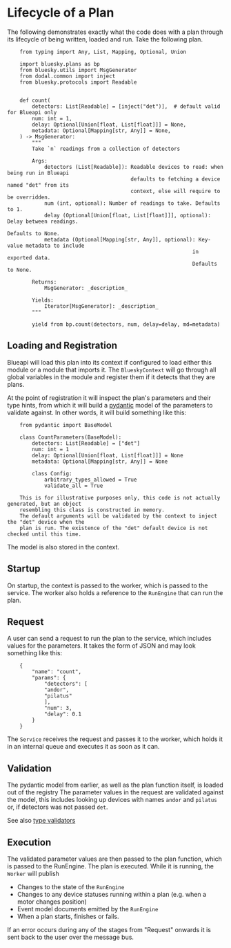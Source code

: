 # Lifecycle of a Plan

The following demonstrates exactly what the code does with a plan through its lifecycle 
of being written, loaded and run. Take the following plan.
```
    from typing import Any, List, Mapping, Optional, Union
    
    import bluesky.plans as bp
    from bluesky.utils import MsgGenerator
    from dodal.common import inject
    from bluesky.protocols import Readable
    
    
    def count(
        detectors: List[Readable] = [inject("det")],  # default valid for Blueapi only
        num: int = 1,
        delay: Optional[Union[float, List[float]]] = None,
        metadata: Optional[Mapping[str, Any]] = None,
    ) -> MsgGenerator:
        """
        Take `n` readings from a collection of detectors
    
        Args:
            detectors (List[Readable]): Readable devices to read: when being run in Blueapi
                                        defaults to fetching a device named "det" from its
                                        context, else will require to be overridden.
            num (int, optional): Number of readings to take. Defaults to 1.
            delay (Optional[Union[float, List[float]]], optional): Delay between readings.
                                                                Defaults to None.
            metadata (Optional[Mapping[str, Any]], optional): Key-value metadata to include
                                                            in exported data.
                                                            Defaults to None.
    
        Returns:
            MsgGenerator: _description_
    
        Yields:
            Iterator[MsgGenerator]: _description_
        """
    
        yield from bp.count(detectors, num, delay=delay, md=metadata)
```


## Loading and Registration

Blueapi will load this plan into its context if configured to load either this module or a module that 
imports it. The `BlueskyContext` will go through all global variables in the module and register them
if it detects that they are plans.

At the point of registration it will inspect the plan's parameters and their type hints, from which it
will build a [pydantic](https://docs.pydantic.dev/) model of the parameters to validate against. In other words, it will build something
like this:


```
    from pydantic import BaseModel

    class CountParameters(BaseModel):
        detectors: List[Readable] = ["det"]
        num: int = 1
        delay: Optional[Union[float, List[float]]] = None
        metadata: Optional[Mapping[str, Any]] = None

        class Config:
            arbitrary_types_allowed = True
            validate_all = True

    This is for illustrative purposes only, this code is not actually generated, but an object
    resembling this class is constructed in memory.
    The default arguments will be validated by the context to inject the "det" device when the
    plan is run. The existence of the "det" default device is not checked until this time.
```

The model is also stored in the context.


## Startup

On startup, the context is passed to the worker, which is passed to the service.
The worker also holds a reference to the `RunEngine` that can run the plan.


## Request

A user can send a request to run the plan to the service, which includes values for the parameters.
It takes the form of JSON and may look something like this:
```
    {
        "name": "count",
        "params": {
            "detectors": [
            "andor",
            "pilatus"
            ],
            "num": 3,
            "delay": 0.1
        }
    }
```

The `Service` receives the request and passes it to the worker, which holds it in an internal queue
and executes it as soon as it can. 


## Validation

The pydantic model from earlier, as well as the plan function itself, is loaded out of the registry
The parameter values in the request are validated against the model, this includes looking up devices
with names `andor` and `pilatus` or, if detectors was not passed `det`.

See also [type validators](./type_validators.md)


## Execution

The validated parameter values are then passed to the plan function, which is passed to the RunEngine.
The plan is executed. While it is running, the `Worker` will publish

* Changes to the state of the `RunEngine`
* Changes to any device statuses running within a plan (e.g. when a motor changes position)
* Event model documents emitted by the `RunEngine`
* When a plan starts, finishes or fails.

If an error occurs during any of the stages from "Request" onwards it is sent back to the user
over the message bus.
